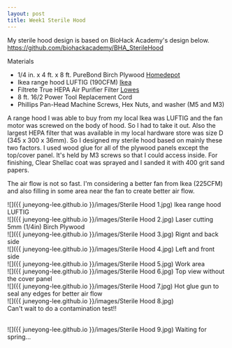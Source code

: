 ```yaml
---
layout: post
title: Week1 Sterile Hood
---
```


My sterile hood design is based on BioHack Academy's design below.
<https://github.com/biohackacademy/BHA_SterileHood>

Materials
- 1/4 in. x 4 ft. x 8 ft. PureBond Birch Plywood [Homedepot](https://www.homedepot.com/p/Columbia-Forest-Products-1-4-in-x-4-ft-x-8-ft-PureBond-Birch-Plywood-165891/100092485)
- Ikea range hood LUFTIG (190CFM) [Ikea](https://www.ikea.com/us/en/catalog/products/20222533/)
- Filtrete True HEPA Air Purifier Filter [Lowes](https://www.lowes.com/pd/Filtrete-True-HEPA-Air-Purifier-Filter/1000772692)
- 8 ft. 16/2 Power Tool Replacement Cord
- Phillips Pan-Head Machine Screws, Hex Nuts, and washer (M5 and M3)

A range hood I was able to buy from my local Ikea was LUFTIG and the fan motor was screwed on the body of hood. So I had to take it out. Also the largest HEPA filter that was available in my local hardware store was size D (345 x 300 x 36mm). So I designed my sterile hood based on mainly these two factors. I used wood glue for all of the plywood panels except the top/cover panel. It's held by M3 screws so that I could access inside. For finishing, Clear Shellac coat was sprayed and I sanded it with 400 grit sand papers.

The air flow is not so fast. I'm considering a better fan from Ikea (225CFM) and also filling in some area near the fan to create better air flow. 

![]({{ juneyong-lee.github.io }}/images/Sterile Hood 1.jpg)
Ikea range hood LUFTIG
<BR>
![]({{ juneyong-lee.github.io }}/images/Sterile Hood 2.jpg)
Laser cutting 5mm (1/4in) Birch Plywood
<BR>
![]({{ juneyong-lee.github.io }}/images/Sterile Hood 3.jpg)
Rignt and back side
<BR>
![]({{ juneyong-lee.github.io }}/images/Sterile Hood 4.jpg)
Left and front side
<BR>
![]({{ juneyong-lee.github.io }}/images/Sterile Hood 5.jpg)
Work area
<BR>
![]({{ juneyong-lee.github.io }}/images/Sterile Hood 6.jpg)
Top view without the cover panel
<BR>
![]({{ juneyong-lee.github.io }}/images/Sterile Hood 7.jpg)
Hot glue gun to seal any edges for better air flow
<BR>
![]({{ juneyong-lee.github.io }}/images/Sterile Hood 8.jpg)
<BR>
Can't wait to do a contamination test!!

<BR>
![]({{ juneyong-lee.github.io }}/images/Sterile Hood 9.jpg)
Waiting for spring...
<BR>
